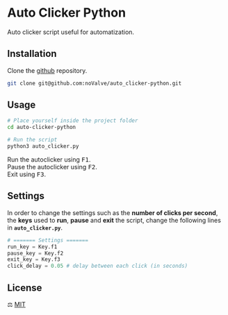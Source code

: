 # Auto Clicker Python
Auto clicker script useful for automatization.

## Installation
Clone the [github](https://github.com/noValve/auto-clicker-python) repository.

```bash
git clone git@github.com:noValve/auto_clicker-python.git
```

## Usage
```bash
# Place yourself inside the project folder
cd auto-clicker-python

# Run the script
python3 auto_clicker.py
```

Run the autoclicker using <kbd>F1</kbd>.  
Pause the autoclicker using <kbd>F2</kbd>.  
Exit using <kbd>F3</kbd>.

## Settings

In order to change the settings such as the <strong>number of clicks per second</strong>, the <strong>keys</strong> used to <strong>run</strong>, <strong>pause</strong> and <strong>exit</strong> the script, change the following lines in <strong><code>auto_clicker.py</code></strong>.

```py
# ======= Settings =======
run_key = Key.f1
pause_key = Key.f2
exit_key = Key.f3
click_delay = 0.05 # delay between each click (in seconds)
```  

## License

⚖️ [MIT](https://choosealicense.com/licenses/mit/)

